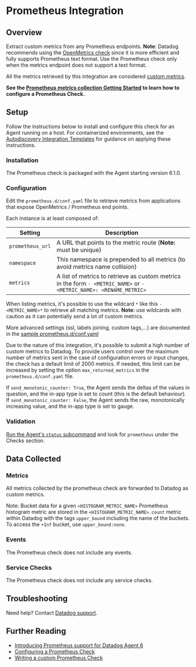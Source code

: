 # Prometheus Integration

## Overview

Extract custom metrics from any Prometheus endpoints. **Note**: Datadog recommends using the [OpenMetrics check][10] since it is more efficient and fully supports Prometheus text format. Use the Prometheus check only when the metrics endpoint does not support a text format.

<div class="alert alert-warning">
All the metrics retrieved by this integration are considered <a href="https://docs.datadoghq.com/developers/metrics/custom_metrics">custom metrics</a>.
</div>

**See the [Prometheus metrics collection Getting Started][8] to learn how to configure a Prometheus Check.**

## Setup

Follow the instructions below to install and configure this check for an Agent running on a host. For containerized environments, see the [Autodiscovery Integration Templates][9] for guidance on applying these instructions.

### Installation

The Prometheus check is packaged with the Agent starting version 6.1.0.

### Configuration

Edit the `prometheus.d/conf.yaml` file to retrieve metrics from applications that expose OpenMetrics / Prometheus end points.

Each instance is at least composed of:

| Setting          | Description                                                                                                      |
|------------------|------------------------------------------------------------------------------------------------------------------|
| `prometheus_url` | A URL that points to the metric route (**Note:** must be unique)                                                 |
| `namespace`      | This namespace is prepended to all metrics (to avoid metrics name collision)                                     |
| `metrics`        | A list of metrics to retrieve as custom metrics in the form `- <METRIC_NAME>` or `- <METRIC_NAME>: <RENAME_METRIC>` |

When listing metrics, it's possible to use the wildcard `*` like this `- <METRIC_NAME>*` to retrieve all matching metrics. **Note:** use wildcards with caution as it can potentially send a lot of custom metrics.

More advanced settings (ssl, labels joining, custom tags,...) are documented in the [sample prometheus.d/conf.yaml][2]

Due to the nature of this integration, it's possible to submit a high number of custom metrics to Datadog. To provide users control over the maximum number of metrics sent in the case of configuration errors or input changes, the check has a default limit of 2000 metrics. If needed, this limit can be increased by setting the option `max_returned_metrics` in the `prometheus.d/conf.yaml` file.

If `send_monotonic_counter: True`, the Agent sends the deltas of the values in question, and the in-app type is set to count (this is the default behaviour). If `send_monotonic_counter: False`, the Agent sends the raw, monotonically increasing value, and the in-app type is set to gauge.

### Validation

[Run the Agent's `status` subcommand][3] and look for `prometheus` under the Checks section.

## Data Collected
### Metrics

All metrics collected by the prometheus check are forwarded to Datadog as custom metrics.

Note: Bucket data for a given `<HISTOGRAM_METRIC_NAME>` Prometheus histogram metric are stored in the `<HISTOGRAM_METRIC_NAME>.count` metric within Datadog with the tags `upper_bound` including the name of the buckets. To access the `+Inf` bucket, use `upper_bound:none`.

### Events
The Prometheus check does not include any events.

### Service Checks

The Prometheus check does not include any service checks.

## Troubleshooting
Need help? Contact [Datadog support][4].

## Further Reading

* [Introducing Prometheus support for Datadog Agent 6][5]
* [Configuring a Prometheus Check][6]
* [Writing a custom Prometheus Check][7]

[2]: https://github.com/DataDog/integrations-core/blob/master/prometheus/datadog_checks/prometheus/data/conf.yaml.example
[3]: https://docs.datadoghq.com/agent/guide/agent-commands/#agent-status-and-information
[4]: https://docs.datadoghq.com/help
[5]: https://www.datadoghq.com/blog/monitor-prometheus-metrics
[6]: https://docs.datadoghq.com/agent/prometheus
[7]: https://docs.datadoghq.com/developers/prometheus
[8]: https://docs.datadoghq.com/getting_started/integrations/prometheus/
[9]: https://docs.datadoghq.com/agent/autodiscovery/integrations
[10]: https://docs.datadoghq.com/integrations/openmetrics
